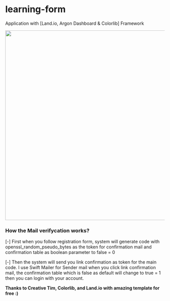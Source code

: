 # learning-form
Application with [Land.io, Argon Dashboard &amp; Colorlib] Framework

<p align="center">
  <a href="https://www.fatechid.blog">
    <img src="https://beta.fatechid.com/Login-DekstopView.png" width="600">
  </a>
</p>

<h3 align="left">How the Mail verifycation works?</h3>

[-] First when you follow registration form, system will generate code
with openssl_random_pseudo_bytes as the token for confirmation mail and confirmation table as boolean parameter to false = 0

[-] Then the system will send you link confirmation as token for the main code. I use Swift Mailer for Sender mail
when you click link confirmation mail, the confirmation table which is false as default will change to true = 1
then you can login with your account.

<b>Thanks to Creative Tim, Colorlib, and Land.io with amazing template for free :)</b>
